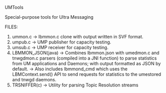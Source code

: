 UMTools

Special-purpose tools for Ultra Messaging

FILES:

1. ummon.c		-> lbmmon.c clone with output written in SVF format.
2. umpub.c		-> UMP publisher for capacity testing.
3. umsub.c		-> UMP receiver for capacity testing.
4. LBMMON_JSON(java)	-> Combines lbmmon.json with umedmon.c and tnwgdmon.c parsers (compiled into a JNI function) to parse statistics
			   from UM applications and Daemons; with output formatted as JSON by default.
			-> Also includes lbmmond_cmd which uses the LBMContext.send() API to send requests for statistics to the umestored and tnwgd daemons.
5. TRSNIFFER(c)		-> Utility for parsing Topic Resolution streams 


